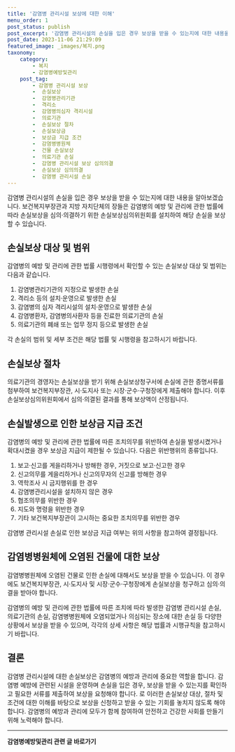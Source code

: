 ```yaml
---
title: '감염병 관리시설 보상에 대한 이해'
menu_order: 1
post_status: publish
post_excerpt: '감염병 관리시설의 손실을 입은 경우 보상을 받을 수 있는지에 대한 내용을 알아보겠습니다. 보건복지부장관과 지방 자치단체의 장들은 감염병의 예방 및 관리에 관한 법률에 따라 손실보상을 심의 의결하기 위한 손실보상심의위원회를 설치하여 해당 손실을 보상할 수 있습니다.'
post_date: 2023-11-06 21:29:09
featured_image: _images/복지.png
taxonomy:
    category:
        - 복지
        - 감염병예방및관리
    post_tag:
        - 감염병 관리시설 보상
        -  손실보상
        -  감염병관리기관
        -  격리소
        -  감염병의심자 격리시설
        -  의료기관
        -  손실보상 절차
        -  손실보상금
        -  보상금 지급 조건
        -  감염병병원체
        -  건물 손실보상
        -  의료기관 손실
        -  감염병 관리시설 보상 심의의결
        -  손실보상 심의의결
        -  감염병 관리시설 손실
---
```



감염병 관리시설의 손실을 입은 경우 보상을 받을 수 있는지에 대한 내용을 알아보겠습니다. 보건복지부장관과 지방 자치단체의 장들은 감염병의 예방 및 관리에 관한 법률에 따라 손실보상을 심의·의결하기 위한 손실보상심의위원회를 설치하여 해당 손실을 보상할 수 있습니다.

## 손실보상 대상 및 범위
감염병의 예방 및 관리에 관한 법률 시행령에서 확인할 수 있는 손실보상 대상 및 범위는 다음과 같습니다.

1. 감염병관리기관의 지정으로 발생한 손실
2. 격리소 등의 설치·운영으로 발생한 손실
3. 감염병의 심자 격리시설의 설치·운영으로 발생한 손실
4. 감염병환자, 감염병의사환자 등을 진료한 의료기관의 손실
5. 의료기관의 폐쇄 또는 업무 정지 등으로 발생한 손실

각 손실의 범위 및 세부 조건은 해당 법률 및 시행령을 참고하시기 바랍니다.

## 손실보상 절차
의료기관의 경영자는 손실보상을 받기 위해 손실보상청구서에 손실에 관한 증명서류를 첨부하여 보건복지부장관, 시·도지사 또는 시장·군수·구청장에게 제출해야 합니다. 이후 손실보상심의위원회에서 심의·의결된 결과를 통해 보상액이 산정됩니다.

## 손실발생으로 인한 보상금 지급 조건
감염병의 예방 및 관리에 관한 법률에 따른 조치의무를 위반하여 손실을 발생시켰거나 확대시켰을 경우 보상금 지급이 제한될 수 있습니다. 다음은 위반행위의 종류입니다.

1. 보고·신고를 게을리하거나 방해한 경우, 거짓으로 보고·신고한 경우
2. 신고의무를 게을리하거나 신고의무자의 신고를 방해한 경우
3. 역학조사 시 금지행위를 한 경우
4. 감염병관리시설을 설치하지 않은 경우
5. 협조의무를 위반한 경우
6. 지도와 명령을 위반한 경우
7. 기타 보건복지부장관이 고시하는 중요한 조치의무를 위반한 경우

감염병 관리시설 손실로 인한 보상금 지급 여부는 위의 사항을 참고하여 결정됩니다.

## 감염병병원체에 오염된 건물에 대한 보상
감염병병원체에 오염된 건물로 인한 손실에 대해서도 보상을 받을 수 있습니다. 이 경우에도 보건복지부장관, 시·도지사 및 시장·군수·구청장에게 손실보상을 청구하고 심의·의결을 받아야 합니다.

감염병의 예방 및 관리에 관한 법률에 따른 조치에 따라 발생한 감염병 관리시설 손실, 의료기관의 손실, 감염병병원체에 오염되었거나 의심되는 장소에 대한 손실 등 다양한 상황에서 보상을 받을 수 있으며, 각각의 상세 사항은 해당 법률과 시행규칙을 참고하시기 바랍니다.

## 결론
감염병 관리시설에 대한 손실보상은 감염병의 예방과 관리에 중요한 역할을 합니다. 감염병 예방에 관련된 시설을 운영하며 손실을 입은 경우, 보상을 받을 수 있는지를 확인하고 필요한 서류를 제출하여 보상을 요청해야 합니다. 로 이러한 손실보상 대상, 절차 및 조건에 대한 이해를 바탕으로 보상을 신청하고 받을 수 있는 기회를 놓치지 않도록 해야 합니다. 감염병의 예방과 관리에 모두가 함께 참여하여 안전하고 건강한 사회를 만들기 위해 노력해야 합니다.
<!-- wp:separator -->
<hr class="wp-block-separator has-alpha-channel-opacity"/>
<!-- /wp:separator -->

<!-- wp:group {"backgroundColor":"base","layout":{"type":"constrained"}} -->
<div class="wp-block-group has-base-background-color has-background"><!-- wp:paragraph {"align":"center","fontSize":"medium"} -->
<p class="has-text-align-center has-large-font-size"><strong>감염병예방및관리 관련 글 바로가기</strong></p>
<!-- /wp:paragraph -->


<!-- wp:latest-posts
{"categories":[{"id":14664,"count":19,"description":"","link":"https://uknowlaw.com/category/%ea%b0%90%ec%97%bc%eb%b3%91%ec%98%88%eb%b0%a9%eb%b0%8f%ea%b4%80%eb%a6%ac/","name":"감염병예방및관리","slug":"감염병예방및관리","taxonomy":"category","parent":0,"meta":[],"_links":{"self":[{"href":"https://uknowlaw.com/wp-json/wp/v2/categories/14664"}],"collection":[{"href":"https://uknowlaw.com/wp-json/wp/v2/categories"}],"about":[{"href":"https://uknowlaw.com/wp-json/wp/v2/taxonomies/category"}],"wp:post_type":[{"href":"https://uknowlaw.com/wp-json/wp/v2/posts?categories=14664"}],"curies":[{"name":"wp","href":"https://api.w.org/{rel}","templated":true}]}}],"postsToShow":100,"excerptLength":28,"postLayout":"grid","columns":2,"featuredImageAlign":"left","featuredImageSizeSlug":"large","fontSize":"small"} /--></div>
<!-- /wp:group -->
